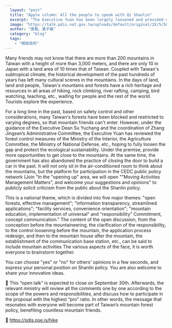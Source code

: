 ```yaml
---
  layout: "post"
  title: "Apple column: All the people to speak with Qi Shanlin"
  excerpt: "The Executive Yuan has been largely loosened and provided more opportunities to get close to the mountains and forests while preserving ecological sustainability."
  image: "https://talk.pdis.nat.gov.tw/uploads/default/original/2X/5/585bc314d8a95433e55eb37619a4f1f8935a1784.jpeg"
  author: "唐鳳、黃子維"
  category: "blog"
  tags: 
    - "開放政府"
---
```



 Many friends may not know that there are more than 200 mountains in Taiwan with a height of more than 3,000 meters, and there are only 10 in Japan with a land area of 10 times that of Taiwan. Coupled with Taiwan's subtropical climate, the historical development of the past hundreds of years has left many cultural scenes in the mountains. In the days of land, land and people, Taiwan's mountains and forests have a rich heritage and resources in all areas of hiking, rock climbing, river rafting, camping, bird watching, teaching, etc., waiting for people and the rest of the world. Tourists explore the experience. 

 For a long time in the past, based on safety control and other considerations, many Taiwan's forests have been blocked and restricted to varying degrees, so that mountain friends can't enter. However, under the guidance of the Executive Dean Su Yuchang and the coordination of Zhang Jingsen’s Administrative Committee, the Executive Yuan has reviewed the forest control measures of the Ministry of the Interior, the Agriculture Committee, the Ministry of National Defense, etc., hoping to fully loosen the gap and protect the ecological sustainability. Under the premise, provide more opportunities to get close to the mountains. At the same time, the government has also abandoned the practice of closing the door to build a car in the past. It will not only sit in the air-conditioned room to think about the mountains, but the platform for participation in the CEDC public policy network (Join "In the "opening up" area, we will open ""Moving Activities Management Matters", and welcome your suggestions and opinions" to publicly solicit criticism from the public about the Shanlin policy. 

 This is a national theme, which is divided into five major themes: "open forests, effective management"; "information transparency, streamlined applications"; "facility services, convenience orientation"; "mountain education, implementation of universal" and "responsibility" Commitment, concept communication." The content of the open discussion, from the conception before the mountaineering, the clarification of the responsibility, to the control loosening before the mountain, the application process redesign, and then to the mountain house after the mountain, the establishment of the communication base station, etc., can be said to include mountain activities The various aspects of the face, it is worth everyone to brainstorm together. 

 You can choose "yes" or "no" for others' opinions in a few seconds, and express your personal position on Shanlin policy. You are also welcome to share your innovative ideas. 

💞 This “open talk” is expected to close on September 30th. Afterwards, the relevant ministry will review all the comments one by one according to the scope of the powers and responsibilities, and discuss how to participate in the proposal with the highest “pro” ratio. In other words, the message that resonates with everyone will become part of Taiwan’s mountain forest policy, benefiting countless mountain friends. 

🔗 https://pdis.pse.is/hike
